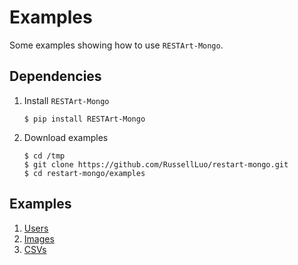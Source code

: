 # Examples

Some examples showing how to use `RESTArt-Mongo`.


## Dependencies

1. Install `RESTArt-Mongo`

    ```
    $ pip install RESTArt-Mongo
    ```

2. Download examples

    ```
    $ cd /tmp
    $ git clone https://github.com/RussellLuo/restart-mongo.git
    $ cd restart-mongo/examples
    ```


## Examples

1. [Users](users)
2. [Images](images)
3. [CSVs](csvs)
